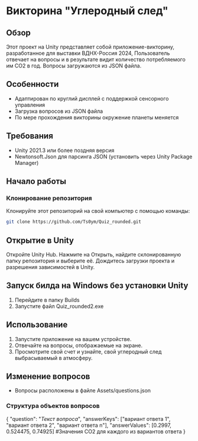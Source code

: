# Викторина "Углеродный след"

## Обзор
Этот проект на Unity представляет собой приложение-викторину, разработанное для выставки ВДНХ-Россия 2024, 
Пользователь отвечает на вопросы и в результате видит количество потребляемого им CO2 в год. 
Вопросы загружаются из JSON файла.

## Особенности
- Адаптирован по круглий дисплей с поддержкой сенсорного управления
- Загрузка вопросов из JSON файла
- По мере прохождения викторины окружение планеты меняется

## Требования
- Unity 2021.3 или более поздняя версия
- Newtonsoft.Json для парсинга JSON (установить через Unity Package Manager)

## Начало работы

### Клонирование репозитория
Клонируйте этот репозиторий на свой компьютер с помощью команды:
```sh
git clone https://github.com/Ts0ym/Quiz_rounded.git
```

## Открытие в Unity
Откройте Unity Hub.
Нажмите на Открыть, найдите склонированную папку репозитория и выберите её.
Дождитесь загрузки проекта и разрешения зависимостей в Unity.

## Запуск билда на Windows без установки Unity
1. Перейдите в папку Builds
2. Запустите файл Quiz_rounded2.exe

## Использование
1. Запустите приложение на вашем устройстве.
3. Отвечайте на вопросы, отображаемые на экране.
4. Просмотрите свой счет и узнайте, свой углеродный след выбрасываемый в атмосферу.

## Изменение вопросов
- Вопросы расположены в файле Assets/questions.json

### Структура объектов вопросов
{
		"question": "*Текст вопроса*",
		"answerKeys": ["вариант ответа 1", "вариант ответа 2", "вариант ответа n"],
		"answerValues": [0.2997, 0.524475, 0.74925] #Значения CO2 для каждого из вариантов ответа
	}
